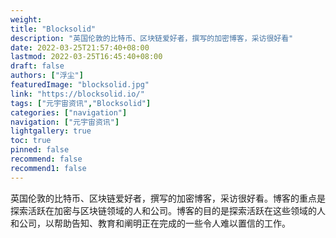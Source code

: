 ```yaml
---
weight: 
title: "Blocksolid"
description: "英国伦敦的比特币、区块链爱好者，撰写的加密博客，采访很好看"
date: 2022-03-25T21:57:40+08:00
lastmod: 2022-03-25T16:45:40+08:00
draft: false
authors: ["浮尘"]
featuredImage: "blocksolid.jpg"
link: "https://blocksolid.io/"
tags: ["元宇宙资讯","Blocksolid"]
categories: ["navigation"]
navigation: ["元宇宙资讯"]
lightgallery: true
toc: true
pinned: false
recommend: false
recommend1: false
---
```

英国伦敦的比特币、区块链爱好者，撰写的加密博客，采访很好看。博客的重点是探索活跃在加密与区块链领域的人和公司。博客的目的是探索活跃在这些领域的人和公司，以帮助告知、教育和阐明正在完成的一些令人难以置信的工作。

